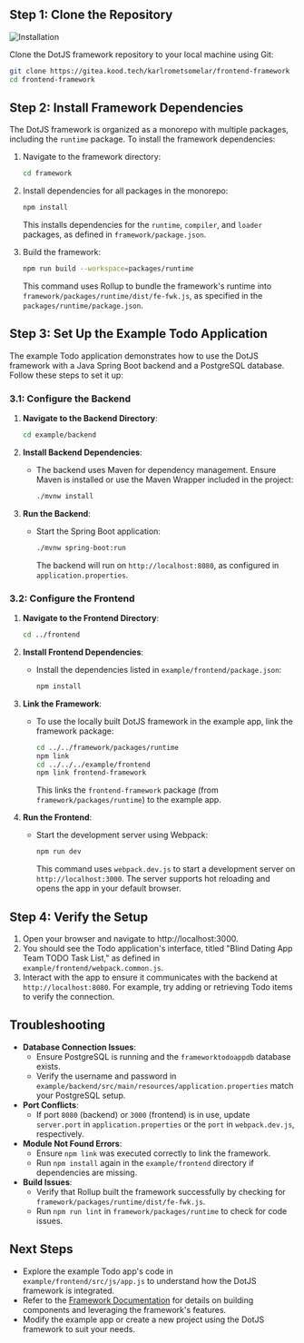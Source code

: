 ## Step 1: Clone the Repository

![Installation](https://img.shields.io/badge/Installation-guide-blue)


Clone the DotJS framework repository to your local machine using Git:

```bash
git clone https://gitea.kood.tech/karlrometsomelar/frontend-framework
cd frontend-framework
```

## Step 2: Install Framework Dependencies

The DotJS framework is organized as a monorepo with multiple packages, including the `runtime` package. To install the framework dependencies:

1. Navigate to the framework directory:

   ```bash
   cd framework
   ```

2. Install dependencies for all packages in the monorepo:

   ```bash
   npm install
   ```

   This installs dependencies for the `runtime`, `compiler`, and `loader` packages, as defined in `framework/package.json`.

3. Build the framework:

   ```bash
   npm run build --workspace=packages/runtime
   ```

   This command uses Rollup to bundle the framework's runtime into `framework/packages/runtime/dist/fe-fwk.js`, as specified in the `packages/runtime/package.json`.

## Step 3: Set Up the Example Todo Application

The example Todo application demonstrates how to use the DotJS framework with a Java Spring Boot backend and a PostgreSQL database. Follow these steps to set it up:

### 3.1: Configure the Backend

1. **Navigate to the Backend Directory**:

   ```bash
   cd example/backend
   ```

2. **Install Backend Dependencies**:
    - The backend uses Maven for dependency management. Ensure Maven is installed or use the Maven Wrapper included in the project:

      ```bash
      ./mvnw install
      ```

3. **Run the Backend**:
    - Start the Spring Boot application:

      ```bash
      ./mvnw spring-boot:run
      ```

      The backend will run on `http://localhost:8080`, as configured in `application.properties`.

### 3.2: Configure the Frontend

1. **Navigate to the Frontend Directory**:

   ```bash
   cd ../frontend
   ```

2. **Install Frontend Dependencies**:
    - Install the dependencies listed in `example/frontend/package.json`:

      ```bash
      npm install
      ```

3. **Link the Framework**:
    - To use the locally built DotJS framework in the example app, link the framework package:

      ```bash
      cd ../../framework/packages/runtime
      npm link
      cd ../../../example/frontend
      npm link frontend-framework
      ```

      This links the `frontend-framework` package (from `framework/packages/runtime`) to the example app.

4. **Run the Frontend**:
    - Start the development server using Webpack:

      ```bash
      npm run dev
      ```

      This command uses `webpack.dev.js` to start a development server on `http://localhost:3000`. The server supports hot reloading and opens the app in your default browser.

## Step 4: Verify the Setup

1. Open your browser and navigate to http://localhost:3000.
2. You should see the Todo application's interface, titled "Blind Dating App Team TODO Task List," as defined in `example/frontend/webpack.common.js`.
3. Interact with the app to ensure it communicates with the backend at `http://localhost:8080`. For example, try adding or retrieving Todo items to verify the connection.


## Troubleshooting

- **Database Connection Issues**:
   - Ensure PostgreSQL is running and the `frameworktodoappdb` database exists.
   - Verify the username and password in `example/backend/src/main/resources/application.properties` match your PostgreSQL setup.
- **Port Conflicts**:
   - If port `8080` (backend) or `3000` (frontend) is in use, update `server.port` in `application.properties` or the `port` in `webpack.dev.js`, respectively.
- **Module Not Found Errors**:
   - Ensure `npm link` was executed correctly to link the framework.
   - Run `npm install` again in the `example/frontend` directory if dependencies are missing.
- **Build Issues**:
   - Verify that Rollup built the framework successfully by checking for `framework/packages/runtime/dist/fe-fwk.js`.
   - Run `npm run lint` in `framework/packages/runtime` to check for code issues.

## Next Steps

- Explore the example Todo app's code in `example/frontend/src/js/app.js` to understand how the DotJS framework is integrated.
- Refer to the [Framework Documentation](../../../../../README.md) for details on building components and leveraging the framework's features.
- Modify the example app or create a new project using the DotJS framework to suit your needs.
